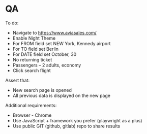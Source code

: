 # QA

To do:
- Navigate to https://www.aviasales.com/
- Enable Night Theme
- For FROM field set NEW York, Kennedy airport
- For TO field set Berlin
- For DATE field set October, 30
- No returning ticket
- Passengers – 2 adults, economy
- Click search flight

Assert that:
- New search page is opened
- All previous data is displayed on the new page

Additional requirements:
- Browser - Chrome
- Use JavaScript + framework you prefer (playwright as a plus)
- Use public GIT (github, gitlab) repo to share results